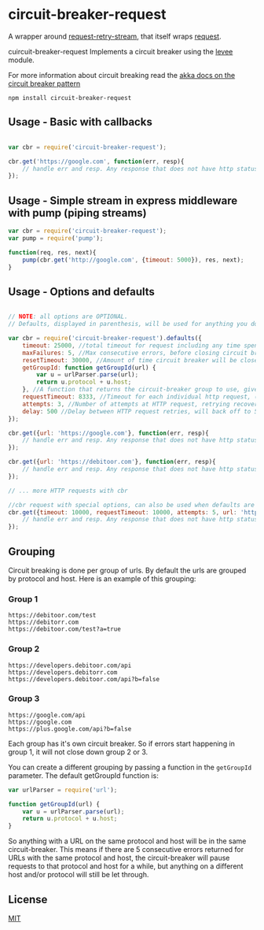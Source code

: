# circuit-breaker-request

A wrapper around [request-retry-stream](https://github.com/debitoor/request-retry-stream#readme), that itself wraps
 [request](https://github.com/request/request#readme).

 cuircuit-breaker-request Implements a circuit breaker using the
 [levee](https://github.com/krakenjs/levee#readme) module.

 For more information about circuit breaking read the
 [akka docs on the circuit breaker pattern](http://doc.akka.io/docs/akka/snapshot/common/circuitbreaker.html)

	npm install circuit-breaker-request

## Usage - Basic with callbacks

```js

var cbr = require('circuit-breaker-request');

cbr.get('https://google.com', function(err, resp){
	// handle err and resp. Any response that does not have http status code 2XX is an error here
});
```

## Usage - Simple stream in express middleware with pump (piping streams)

```js
var cbr = require('circuit-breaker-request');
var pump = require('pump');

function(req, res, next){
    pump(cbr.get('http://google.com', {timeout: 5000}), res, next);
}
```


## Usage - Options and defaults
```javascript

// NOTE: all options are OPTIONAL.
// Defaults, displayed in parenthesis, will be used for anything you don't specify

var cbr = require('circuit-breaker-request').defaults({
	timeout: 25000, //total timeout for request including any time spend on retries (25000)
	maxFailures: 5, //Max consecutive errors, before closing circuit breaker (5)
	resetTimeout: 30000, //Amount of time circuit breaker will be closed on consecutive errors (30000)
	getGroupId: function getGroupId(url) {
    	var u = urlParser.parse(url);
        return u.protocol + u.host;
    }, //A function that returns the circuit-breaker group to use, given an URL. (default displayed)
	requestTimeout: 8333, //Timeout for each individual http request, (Math.floor(timeout/attempts))
	attempts: 3, //Number of attempts at HTTP request, retrying recoverable errors (3)
	delay: 500 //Delay between HTTP request retries, will back off to 500, 1000, 1500 (500)
});

cbr.get({url: 'https://google.com'}, function(err, resp){
	// handle err and resp. Any response that does not have http status code 2XX is an error here
});

cbr.get({url: 'https://debitoor.com'}, function(err, resp){
	// handle err and resp. Any response that does not have http status code 2XX is an error here
});

// ... more HTTP requests with cbr

//cbr request with special options, can also be used when defaults are not used.
cbr.get({timeout: 10000, requestTimeout: 10000, attempts: 5, url: 'https://debitoor.com'}, function(err, resp){
	// handle err and resp. Any response that does not have http status code 2XX is an error here
});
```

## Grouping

Circuit breaking is done per group of urls. By default the urls are grouped by protocol and host.
Here is an example of this grouping:

### Group 1
	https://debitoor.com/test
	https://debitorr.com
	https://debitoor.com/test?a=true

### Group 2
	https://developers.debitoor.com/api
	https://developers.debitorr.com
	https://developers.debitoor.com/api?b=false

### Group 3
	https://google.com/api
	https://google.com
	https://plus.google.com/api?b=false

Each group has it's own circuit breaker. So if errors start happening in group 1, it will not close down group 2 or 3.

You can create a different grouping by passing a function in the `getGroupId` parameter. The default getGroupId function
is:

```js
var urlParser = require('url');

function getGroupId(url) {
    var u = urlParser.parse(url);
    return u.protocol + u.host;
}
```

So anything with a URL on the same protocol and host will be in the same circuit-breaker. This means if there are 5
consecutive errors returned for URLs with the same protocol and host, the circuit-breaker will pause requests to that
protocol and host for a while, but anything on a different host and/or protocol will still be let through.

## License

[MIT](http://opensource.org/licenses/MIT)
